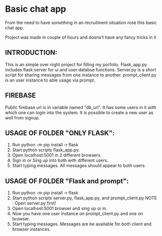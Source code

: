# Basic chat app
From the need to have something in an recruitment situation rose this basic chat app.

Project was made in couple of hours and doens't have any fancy tricks in it

## INTRODUCTION:
This is an simple over night project for filling my porfolio.
Flask_app.py includes flask server for ui and user databse functions. 
Server.py is a short script for sharing messages from one instance to another. 
prompt_client.py is an user instance to able usage via prompt.

## FIREBASE
Public firebase url is in variable named "db_url". It has some users in it with which one can login into the system. 
It is possible to create a new user as well from signup.

## USAGE OF FOLDER "ONLY FLASK":
1. Run python -m pip install -r flask
2. Start python scripts flask_app.py.
3. Open localhost:5001 in 2 different browsers.
4. Sign in or Sing up into both with different users. 
5. Start typing messages. All messages should appear to both users.

## USAGE OF FOLDER "Flask and prompt":
1. Run python -m pip install -r flask
2. Start python scripts server.py, flask_app.py, and prompt_client.py
NOTE : Open server.py first!
4. Open localhost:5001 browser and sing up or in.
5. Now you have one user instance on prompt_client.py and one on browser.
7. Start typing messages. Messages are be available for both client and browser instances.